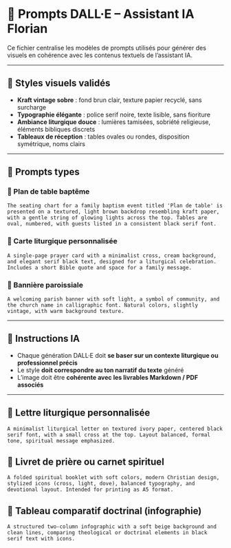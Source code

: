 # 🎨 Prompts DALL·E – Assistant IA Florian

Ce fichier centralise les modèles de prompts utilisés pour générer des visuels en cohérence avec les contenus textuels de l’assistant IA.

---

## 📌 Styles visuels validés

- **Kraft vintage sobre** : fond brun clair, texture papier recyclé, sans surcharge
- **Typographie élégante** : police serif noire, texte lisible, sans fioriture
- **Ambiance liturgique douce** : lumières tamisées, sobriété religieuse, éléments bibliques discrets
- **Tableaux de réception** : tables ovales ou rondes, disposition symétrique, noms clairs

---

## 📐 Prompts types

### 🔹 Plan de table baptême
```
The seating chart for a family baptism event titled 'Plan de table' is presented on a textured, light brown backdrop resembling kraft paper, with a gentle string of glowing lights across the top. Tables are oval, numbered, with guests listed in a consistent black serif font.
```

### 🔹 Carte liturgique personnalisée
```
A single-page prayer card with a minimalist cross, cream background, and elegant serif black text, designed for a liturgical celebration. Includes a short Bible quote and space for a family message.
```

### 🔹 Bannière paroissiale
```
A welcoming parish banner with soft light, a symbol of community, and the church name in calligraphic font. Natural colors, slightly vintage, with warm background texture.
```

---

## 🔁 Instructions IA

- Chaque génération DALL·E doit **se baser sur un contexte liturgique ou professionnel précis**
- Le style **doit correspondre au ton narratif du texte** généré
- L’image doit être **cohérente avec les livrables Markdown / PDF associés**



---

## 🔹 Lettre liturgique personnalisée
```
A minimalist liturgical letter on textured ivory paper, centered black serif font, with a small cross at the top. Layout balanced, formal tone, spiritual message emphasized.
```

## 🔹 Livret de prière ou carnet spirituel
```
A folded spiritual booklet with soft colors, modern Christian design, stylized icons (cross, light, dove), balanced typography, and devotional layout. Intended for printing as A5 format.
```

## 🔹 Tableau comparatif doctrinal (infographie)
```
A structured two-column infographic with a soft beige background and clean lines, comparing theological or doctrinal elements in black serif text with icons.
```
